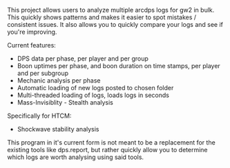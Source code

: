 This project allows users to analyze multiple arcdps logs for gw2 in bulk. This quickly shows patterns and makes it easier to spot mistakes / consistent issues.
It also allows you to quickly compare your logs and see if you're improving.

Current features:
* DPS data per phase, per player and per group
* Boon uptimes per phase, and boon duration on time stamps, per player and per subgroup
* Mechanic analysis per phase
* Automatic loading of new logs posted to chosen folder
* Multi-threaded loading of logs, loads logs in seconds
* Mass-Invisiblity - Stealth analysis


Specifically for HTCM:
* Shockwave stability analysis

This program in it's current form is not meant to be a replacement for the existing tools like dps.report, but rather quickly allow you to determine which logs are worth analysing using said tools.
